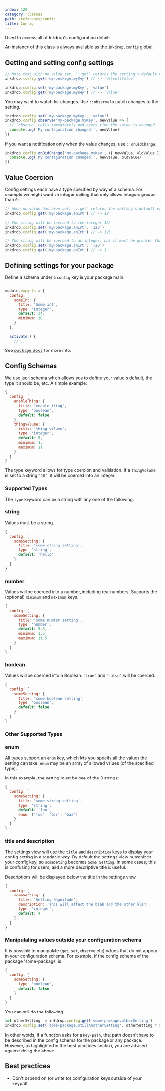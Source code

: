 ```yaml
---
index: 120
category: classes
path: /reference/config
title: Config
---
```


Used to access all of Inkdrop's configuration details.

An instance of this class is always available as the `inkdrop.config` global.

## Getting and setting config settings

```js
// Note that with no value set, `::get` returns the setting's default value. 
inkdrop.config.get('my-package.myKey') // -> 'defaultValue' 
 
inkdrop.config.set('my-package.myKey', 'value')
inkdrop.config.get('my-package.myKey') // -> 'value' 
```

You may want to watch for changes. Use `::observe` to catch changes to the setting.

```js
inkdrop.config.set('my-package.myKey', 'value')
inkdrop.config.observe('my-package.myKey', newValue => {
  // `observe` calls immediately and every time the value is changed 
  console.log('My configuration changed:', newValue)
})
```

If you want a notification only when the value changes, use `::onDidChange`.

```js
inkdrop.config.onDidChange('my-package.myKey', ({ newValue, oldValue }) => {
  console.log('My configuration changed:', newValue, oldValue)
})
```

## Value Coercion

Config settings each have a type specified by way of a schema.
For example we might want an integer setting that only allows integers greater than `0`:

```js
// When no value has been set, `::get` returns the setting's default value 
inkdrop.config.get('my-package.anInt') // -> 12 
 
// The string will be coerced to the integer 123 
inkdrop.config.set('my-package.anInt', '123')
inkdrop.config.get('my-package.anInt') // -> 123 
 
// The string will be coerced to an integer, but it must be greater than 0, so is set to 1 
inkdrop.config.set('my-package.anInt', '-20')
inkdrop.config.get('my-package.anInt') // -> 1 
```

## Defining settings for your package

Define a schema under a `config` key in your package main.

```js

module.exports = {
  config: {
    someInt: {
      title: 'Some int',
      type: 'integer',
      default: 34,
      minimum: 10
    }
  },

  activate() {
    // ...
```

See [package docs](/manual/plugin-word-count) for more info.

## Config Schemas

We use [json schema](http://json-schema.org/) which allows you to define your value's default, the type it should be, etc. A simple example:

```js
{
  config: {
    enableThing: {
      title: 'enable thing',
      type: 'boolean',
      default: false
    },
    thingVolume: {
      title: 'thing volume',
      type: 'integer',
      default: 5,
      minimum: 1,
      maximum: 11
    }
  }
}
```

The type keyword allows for type coercion and validation.
If a `thingVolume` is set to a string `'10'`, it will be coerced into an integer.

### Supported Types

The `type` keyword can be a string with any one of the following.

### string

Values must be a string.

```js
{
  config: {
    someSetting: {
      title: 'some string setting',
      type: 'string',
      default: 'hello'
    }
  }
}
```

### number

Values will be coerced into a number, including real numbers. Supports the (optional) `minimum` and `maximum` keys.

```js
{
  config: {
    someSetting: {
      title: 'some number setting',
      type: 'number',
      default: 5.3,
      minimum: 1.5,
      maximum: 11.5
    }
  }
}
```

### boolean

Values will be coerced into a Boolean.
`'true'` and `'false'` will be coerced.

```js
{
  config: {
    someSetting: {
      title: 'some boolean setting',
      type: 'boolean',
      default: false
    }
  }
}
```

### Other Supported Types

### enum

All types support an `enum` key, which lets you specify all the values the setting can take.
`enum` may be an array of allowed values (of the specified type).

In this example, the setting must be one of the 3 strings:

```js
{
  config: {
    someSetting: {
      title: 'some string setting',
      type: 'string',
      default: 'foo',
      enum: ['foo', 'bar', 'baz']
    }
  }
}
```

### title and description

The settings view will use the `title` and `description` keys to display your config setting in a readable way.
By default the settings view humanizes your config key, so `someSeting` becomes `Some Setting`.
In some cases, this is confusing for users, and a more descriptive title is useful.

Descriptions will be displayed below the title in the settings view.

```js
{
  config: {
    someSetting: {
      title: 'Setting Magnitude',
      description: 'This will affect the blah and the other blah',
      type: 'integer',
      default: 4
    }
  }
}
```

### Manipulating values outside your configuration schema

It is possible to manipulate (`get`, `set`, `observe` etc) values that do not appear in your configuration schema. For example, if the config schema of the package 'some-package' is

```js
{
  config: {
    someSetting: {
      type: 'boolean',
      default: false
    }
  }
}
```

You can still do the following

```js
let otherSetting  = inkdrop.config.get('some-package.otherSetting')
inkdrop.config.set('some-package.stillAnotherSetting', otherSetting * 5)
```

In other words, if a function asks for a `key-path`, that path doesn't have to be described in the config schema for the package or any package.
However, as highlighted in the best practices section, you are advised against doing the above.


## Best practices

* Don't depend on (or write to) configuration keys outside of your keypath.

